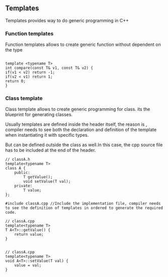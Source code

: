 ## Templates

Templates provides way to do generic programming in C++

### Function templates

Function templates allows to create generic function without dependent on the type

```

template <typename T>
int compare(const T& v1, const T& v2) {
if(v1 < v2) return -1;
if(v2 < v1) return 1;
return 0;
}

```

### Class template

Class template allows to create generic programming for class. its the blueprint for generating classes.

Usually templates are defined inside the header itself, the reason is ,  compiler needs to see both the declaration and definition of the template when instantiating it with specific types.

But can be defined outside the class as well.In this case, the cpp source file has to be included at the end of the header.

```
// classA.h
template<typename T>
class A {
    public:
        T getValue();
        void setValue(T val);
    private:
        T value;
};

#include classA.cpp //Include the implementation file, compiler needs to see the definition of templates in ordered to generate the required code.

// classA.cpp
template<typename T>
T A<T>::getValue() {
    return value;
}


// classA.cpp
template<typename T>
void A<T>::setValue(T val) {
    value = val;
}
```
